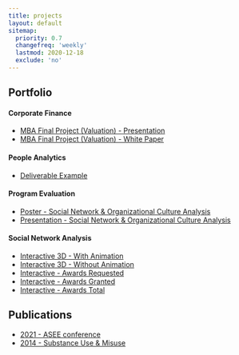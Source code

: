 ```yaml
---
title: projects
layout: default
sitemap:
  priority: 0.7
  changefreq: 'weekly'
  lastmod: 2020-12-18
  exclude: 'no'
---
```


## Portfolio
#### Corporate Finance
- <a href="https://pinedo.org/projects/CorpFin%20-%20LUV%20valuation%20-%20presentation.pdf" target="_blank" rel="noopener noreferrer">MBA Final Project (Valuation) - Presentation</a>
- <a href="https://pinedo.org/projects/CorpFin%20-%20LUV%20valuation%20-%20white%20paper.pdf" target="_blank" rel="noopener noreferrer">MBA Final Project (Valuation) - White Paper</a>
#### People Analytics
- <a href="https://pinedo.org/projects/People%20Analytics%20Case%20Study%20Sample.pdf" target="_blank" rel="noopener noreferrer">Deliverable Example</a>
#### Program Evaluation
- <a href="https://pinedo.org/projects/ASEE2021_Poster_Kacz_Pinedo.pdf" target="_blank" rel="noopener noreferrer">Poster - Social Network & Organizational Culture Analysis</a>
- <a href="https://pinedo.org/projects/ASEE2021_Presentation_Kacz_Pinedo.pdf" target="_blank" rel="noopener noreferrer">Presentation - Social Network & Organizational Culture Analysis</a>
#### Social Network Analysis
- <a href="https://pinedo.org/projects/graphjs_animation_without_labels.html" target="_blank" rel="noopener noreferrer">Interactive 3D - With Animation</a>
- <a href="https://pinedo.org/projects/graphjs_without_labels.html" target="_blank" rel="noopener noreferrer">Interactive 3D - Without Animation</a>
- <a href="https://pinedo.org/projects/interactive_graph_1_no_labels.html" target="_blank" rel="noopener noreferrer">Interactive - Awards Requested</a>
- <a href="https://pinedo.org/projects/interactive_graph_2_no_labels.html" target="_blank" rel="noopener noreferrer">Interactive - Awards Granted</a>
- <a href="https://pinedo.org/projects/interactive_graph_3_no_labels.html" target="_blank" rel="noopener noreferrer">Interactive - Awards Total</a>
## Publications
- <a href="https://peer.asee.org/getting-things-done-in-data-intensive-inter-campus-research-initiatives-a-social-network-analysis-approach-to-understanding-and-building-effective-relationships-between-researchers-and-other-university-employees" target="_blank" rel="noopener noreferrer">2021 - ASEE conference</a>
- <a href="https://www.academia.edu/download/33189549/Mindfulness_training_as_an_intervention_for_substance_user_incarcerated_adolescents_a_pilot_grounded_theory_study-1.pdf" target="_blank" rel="noopener noreferrer">2014 - Substance Use & Misuse</a>

<!-- <a href="" target="_blank" rel="noopener noreferrer"></a> -->
